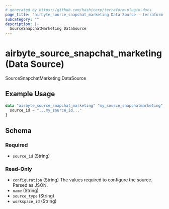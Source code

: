 ```yaml
---
# generated by https://github.com/hashicorp/terraform-plugin-docs
page_title: "airbyte_source_snapchat_marketing Data Source - terraform-provider-airbyte"
subcategory: ""
description: |-
  SourceSnapchatMarketing DataSource
---
```


# airbyte_source_snapchat_marketing (Data Source)

SourceSnapchatMarketing DataSource

## Example Usage

```terraform
data "airbyte_source_snapchat_marketing" "my_source_snapchatmarketing" {
  source_id = "...my_source_id..."
}
```

<!-- schema generated by tfplugindocs -->
## Schema

### Required

- `source_id` (String)

### Read-Only

- `configuration` (String) The values required to configure the source. Parsed as JSON.
- `name` (String)
- `source_type` (String)
- `workspace_id` (String)


